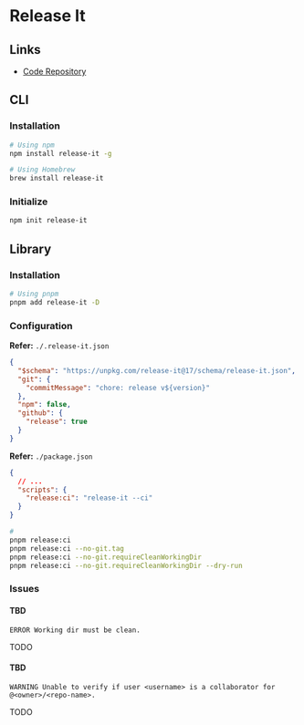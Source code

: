 # Release It

## Links

- [Code Repository](https://github.com/release-it/release-it)

## CLI

### Installation

```sh
# Using npm
npm install release-it -g

# Using Homebrew
brew install release-it
```

### Initialize

```sh
npm init release-it
```

## Library

### Installation

```sh
# Using pnpm
pnpm add release-it -D
```

### Configuration

**Refer:** `./.release-it.json`

```json
{
  "$schema": "https://unpkg.com/release-it@17/schema/release-it.json",
  "git": {
    "commitMessage": "chore: release v${version}"
  },
  "npm": false,
  "github": {
    "release": true
  }
}
```

**Refer:** `./package.json`

```json
{
  // ...
  "scripts": {
    "release:ci": "release-it --ci"
  }
}
```

```sh
#
pnpm release:ci
pnpm release:ci --no-git.tag
pnpm release:ci --no-git.requireCleanWorkingDir
pnpm release:ci --no-git.requireCleanWorkingDir --dry-run
```

### Issues

#### TBD

```log
ERROR Working dir must be clean.
```

TODO

#### TBD

```log
WARNING Unable to verify if user <username> is a collaborator for @<owner>/<repo-name>.
```

TODO
